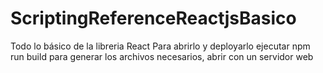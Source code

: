 # ScriptingReferenceReactjsBasico
Todo lo básico de la libreria React
Para abrirlo y deployarlo ejecutar npm run build para generar los archivos necesarios, abrir con un servidor web
